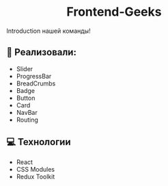 <h1 align="center" id="title">Frontend-Geeks</h1>

<p id="description">Introduction нашей команды!</p>

  
  
<h2>🧐 Реализовали:</h2>

*   Slider
*   ProgressBar
*   BreadCrumbs
*   Badge
*   Button
*   Card
*   NavBar
*   Routing

  
  
<h2>💻 Технологии</h2>

*   React
*   CSS Modules
*   Redux Toolkit




